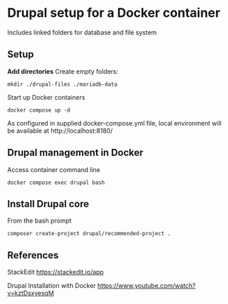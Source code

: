 
  

# Drupal setup for a Docker container

Includes linked folders for database and file system

## Setup

**Add directories**
Create empty folders:

    mkdir ./drupal-files ./mariadb-data

Start up Docker containers

    docker compose up -d

As configured in supplied docker-compose.yml file, local environment will be available at http://localhost:8180/
  
## Drupal management in Docker

Access container command line

    docker compose exec drupal bash

## Install Drupal core
From the bash prompt

    composer create-project drupal/recommended-project .

## References

StackEdit https://stackedit.io/app

Drupal Installation with Docker https://www.youtube.com/watch?v=kztDsxyesqM

